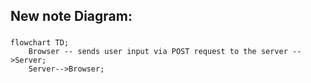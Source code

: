 ## New note Diagram:

### 

```mermaid
flowchart TD;
    Browser -- sends user input via POST request to the server -->Server;
    Server-->Browser;
    
```

